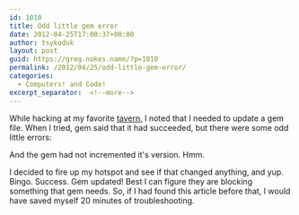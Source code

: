 ```yaml
---
id: 1010
title: Odd little gem error
date: 2012-04-25T17:00:37+00:00
author: tsykoduk
layout: post
guid: https://greg.nokes.name/?p=1010
permalink: /2012/04/25/odd-little-gem-error/
categories:
  - Computers! and Code!
excerpt_separator:  <!--more-->
---
```

<p>While hacking at my favorite <a href="http://www.afktavern.com/">tavern</a>, I noted that I needed to update a gem file. When I tried, gem said that it had succeeded, but there were some odd little errors:</p>

<!--more-->

<script src="https://gist.github.com/2494561.js"> </script>
<p>And the gem had not incremented it's version. Hmm.</p>
<p> I decided to fire up my hotspot and see if that changed anything, and yup. Bingo. Success. Gem updated! Best I can figure they are blocking something that gem needs. So, if I had found this article before that, I would have saved myself 20 minutes of troubleshooting.</p>